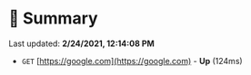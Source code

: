 # 📖 Summary
Last updated: **2/24/2021, 12:14:08 PM**

- `GET` [https://google.com](https://google.com) - **Up** (124ms)
